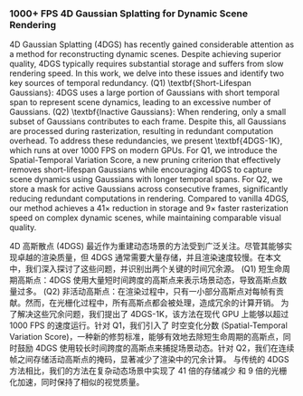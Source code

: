 ### 1000+ FPS 4D Gaussian Splatting for Dynamic Scene Rendering

4D Gaussian Splatting (4DGS) has recently gained considerable attention as a method for reconstructing dynamic scenes. Despite achieving superior quality, 4DGS typically requires substantial storage and suffers from slow rendering speed. In this work, we delve into these issues and identify two key sources of temporal redundancy. (Q1) \textbf{Short-Lifespan Gaussians}: 4DGS uses a large portion of Gaussians with short temporal span to represent scene dynamics, leading to an excessive number of Gaussians. (Q2) \textbf{Inactive Gaussians}: When rendering, only a small subset of Gaussians contributes to each frame. Despite this, all Gaussians are processed during rasterization, resulting in redundant computation overhead. To address these redundancies, we present \textbf{4DGS-1K}, which runs at over 1000 FPS on modern GPUs. For Q1, we introduce the Spatial-Temporal Variation Score, a new pruning criterion that effectively removes short-lifespan Gaussians while encouraging 4DGS to capture scene dynamics using Gaussians with longer temporal spans. For Q2, we store a mask for active Gaussians across consecutive frames, significantly reducing redundant computations in rendering. Compared to vanilla 4DGS, our method achieves a 41× reduction in storage and 9× faster rasterization speed on complex dynamic scenes, while maintaining comparable visual quality.

4D 高斯散点 (4DGS) 最近作为重建动态场景的方法受到广泛关注。尽管其能够实现卓越的渲染质量，但 4DGS 通常需要大量存储，并且渲染速度较慢。在本文中，我们深入探讨了这些问题，并识别出两个关键的时间冗余源。
(Q1) 短生命周期高斯点：4DGS 使用大量短时间跨度的高斯点来表示场景动态，导致高斯点数量过多。
(Q2) 非活动高斯点：在渲染过程中，只有一小部分高斯点对每帧有贡献。然而，在光栅化过程中，所有高斯点都会被处理，造成冗余的计算开销。
为了解决这些冗余问题，我们提出了 4DGS-1K，该方法在现代 GPU 上能够以超过 1000 FPS 的速度运行。针对 Q1，我们引入了 时空变化分数 (Spatial-Temporal Variation Score)，一种新的修剪标准，能够有效地去除短生命周期的高斯点，同时鼓励 4DGS 使用较长时间跨度的高斯点来捕捉场景动态。针对 Q2，我们在连续帧之间存储活动高斯点的掩码，显著减少了渲染中的冗余计算。
与传统的 4DGS 方法相比，我们的方法在复杂动态场景中实现了 41 倍的存储减少 和 9 倍的光栅化加速，同时保持了相似的视觉质量。
